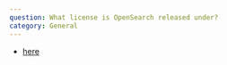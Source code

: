 ```yaml
---
question: What license is OpenSearch released under?
category: General
---
```


* [here](01-03-why-should-i-use-opensearch.markdown)
